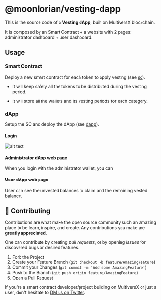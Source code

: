 # @moonlorian/vesting-dapp

This is the source code of a **Vesting dApp**, built on MultiversX blockchain.

It is composed by an Smart Contract + a website with 2 pages: administrator dashboard + user dashboard.

## Usage

### Smart Contract

Deploy a new smart contract for each token to apply vesting (see [sc](https://github.com/Moonlorian/vesting-dapp/tree/main/sc)).

- It will keep safely all the tokens to be distributed during the vesting period.

- It will store all the wallets and its vesting periods for each category.
 
### dApp

Setup the SC and deploy the dApp (see [dapp](https://github.com/Moonlorian/vesting-dapp/tree/main/dapp)).

#### Login

![alt text](https://github.com/Moonlorian/vesting-dapp/tree/main/login.png?raw=true)

#### Administrator dApp web page

When you login with the administrator wallet, you can

#### User dApp web page

User can see the unvested balances to claim and the remaining vested balance.

## 👥 Contributing

Contributions are what make the open source community such an amazing place to be learn, inspire, and create. Any contributions you make are **greatly appreciated**.

One can contribute by creating _pull requests_, or by opening _issues_ for discovered bugs or desired features.

1. Fork the Project
2. Create your Feature Branch (`git checkout -b feature/AmazingFeature`)
3. Commit your Changes (`git commit -m 'Add some AmazingFeature'`)
4. Push to the Branch (`git push origin feature/AmazingFeature`)
5. Open a Pull Request

If you're a smart contract developer/project building on MultiversX or just a user, don't hesitate to [DM us on Twitter](https://twitter.com/moonlorian).

